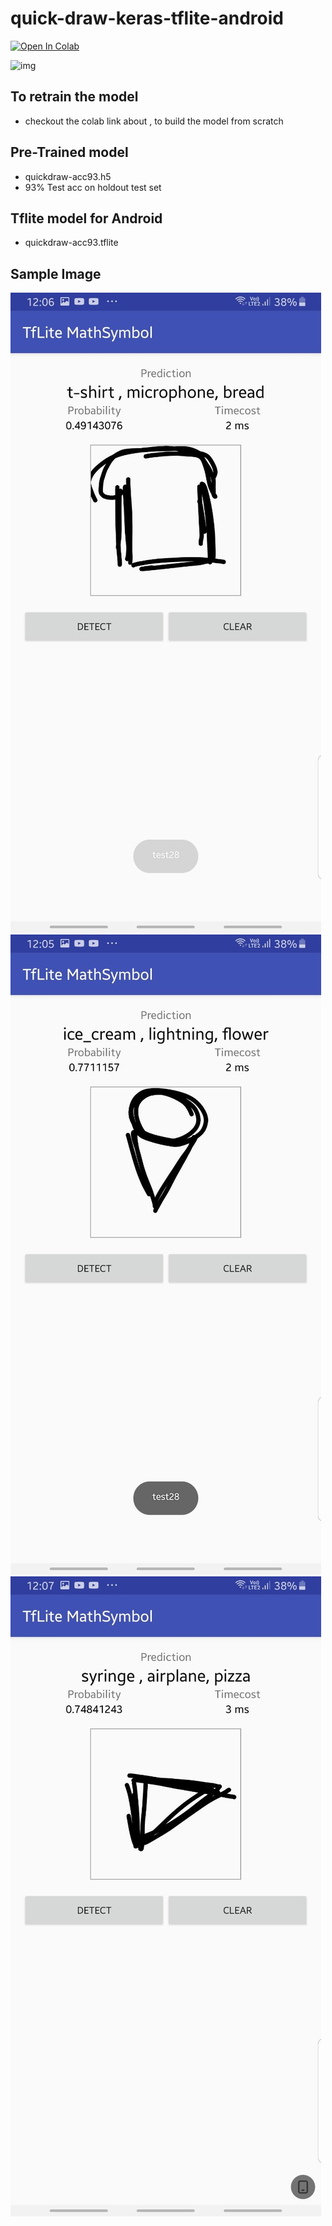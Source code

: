 # quick-draw-keras-tflite-android


[![Open In Colab](https://colab.research.google.com/assets/colab-badge.svg)](https://colab.research.google.com/github/balaprasanna/quick-draw-keras-tflite-android/blob/master/Quick_Draw_Keras_Sketcher.ipynb)


![img](https://github.com/googlecreativelab/quickdraw-dataset/raw/master/preview.jpg)

## To retrain the model
- checkout the colab link about , to build the model from scratch

## Pre-Trained model
- quickdraw-acc93.h5
- 93% Test acc on holdout test set

## Tflite model for Android
- quickdraw-acc93.tflite


## Sample Image
![img](./out.jpg)
![img](./out1.jpg)
![img](./out2.jpg)